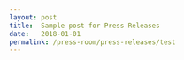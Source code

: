 ```yaml
---
layout: post
title:  Sample post for Press Releases
date:   2018-01-01
permalink: /press-room/press-releases/test
---
```

